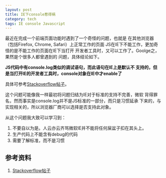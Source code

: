 ```yaml
---
layout: post
title: IE下console惹得祸
category: tech
tags: IE console Javascript
---
```


最近在完成一个前端页面功能时遇到了一个奇怪的问题，也就是
在其他浏览器（包括Firefox, Chrome, Safari）上正常工作的页面
JS在IE下不能工作，更加奇怪的是不能工作的页面在IE下当打开
开发者工具时，又可以工作了。Goolge之，果然是个很多人都曾遇到的
问题，具体结论如下。

**JS代码中有console.log类似的调试语句，而此语句在IE上是默认不
支持的，但是当打开IE的开发者工具时，console对象在IE中才enable了**

具体可参考[Stackoverflow帖子][Stackoverflow帖子]。

这个问题可能像我一样最初将问题归结为IE对于标准的支持不完善，微软
背得罪名，然而事实是console.log并不是JS标准的一部分，而只是习惯延承
下来的，与实现相关的，所以浏览器厂商可以选择是否支持此对象。

从这个问题我大致可以学习到：

1. 不要自以为是。人云亦云齐骂微软IE并不能将任何屎盆子扣在其头上。
2. 生产代码上不能含有debug的代码
3. 需要了解标准，而不是习惯


## 参考资料
1. [Stackoverflow帖子][Stackoverflow帖子]


[Stackoverflow帖子]: http://stackoverflow.com/questions/7742781/ie9-bug-javascript-only-works-after-opening-developer-tools-once-very-stran
